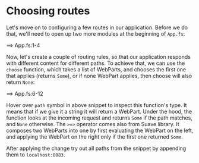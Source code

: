 # Choosing routes

Let's move on to configuring a few routes in our application. 
Before we do that, we'll need to open up two more modules at the beginning of `App.fs`:

==> App.fs:1-4

Now, let's create a couple of routing rules, so that our application responds with different content for different paths.
To achieve that, we can use the `choose` function, which takes a list of WebParts, and chooses the first one that applies (returns `Some`), or if none WebPart applies, then choose will also return `None`:

==> App.fs:6-12

Hover over `path` symbol in above snippet to inspect this function's type.
It means that if we give it a string it will return a WebPart.
Under the hood, the function looks at the incoming request and returns `Some` if the path matches, and `None` otherwise.
The `>=>` operator comes also from Suave library. It composes two WebParts into one by first evaluating the WebPart on the left, and applying the WebPart on the right only if the first one returned `Some`.

After applying the change try out all paths from the snippet by appending them to `localhost:8083`.